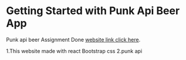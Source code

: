 # Getting Started with Punk Api Beer App

Punk api beer Assignment Done [website link click here](https://punk-api-beer-assignment.netlify.app/).

1.This website made with react Bootstrap css
2.punk api
